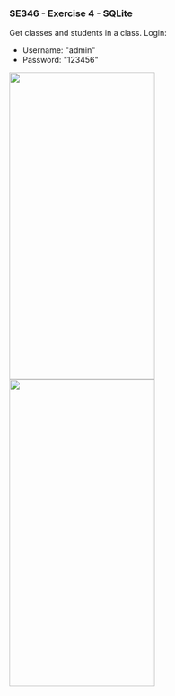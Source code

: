 ### SE346 - Exercise 4 - SQLite

Get classes and students in a class.
Login: 
   * Username: "admin" 
   * Password: "123456"

<img src="https://github.com/user-attachments/assets/b9df1810-5e17-4355-9949-bbc1b10078f9" width="259" height="547" />
<img src="https://github.com/user-attachments/assets/1c9a3a30-e851-49de-9bf1-9a4480dbfbc5" width="259" height="547" />
